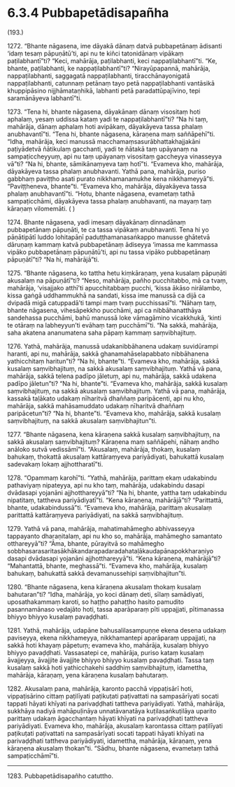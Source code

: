 

# 6.3.4 Pubbapetādisapañha




(193.)

1272\. “Bhante nāgasena, ime dāyakā dānaṃ datvā pubbapetānaṃ ādisanti ‘idaṃ tesaṃ pāpuṇātū’ti, api nu te kiñci tatonidānaṃ vipākaṃ paṭilabhantī”ti? “Keci, mahārāja, paṭilabhanti, keci nappaṭilabhantī”ti. “Ke, bhante, paṭilabhanti, ke nappaṭilabhantī”ti? “Nirayūpapannā, mahārāja, nappaṭilabhanti, saggagatā nappaṭilabhanti, tiracchānayonigatā nappaṭilabhanti, catunnaṃ petānaṃ tayo petā nappaṭilabhanti vantāsikā khuppipāsino nijjhāmataṇhikā, labhanti petā paradattūpajīvino, tepi saramānāyeva labhantī”ti.

1273\. “Tena hi, bhante nāgasena, dāyakānaṃ dānaṃ visositaṃ hoti aphalaṃ, yesaṃ uddissa kataṃ yadi te nappaṭilabhantī”ti? “Na hi taṃ, mahārāja, dānaṃ aphalaṃ hoti avipākaṃ, dāyakāyeva tassa phalaṃ anubhavantī”ti. “Tena hi, bhante nāgasena, kāraṇena maṃ saññāpehī”ti. “Idha, mahārāja, keci manussā macchamaṃsasurābhattakhajjakāni paṭiyādetvā ñātikulaṃ gacchanti, yadi te ñātakā taṃ upāyanaṃ na sampaṭiccheyyuṃ, api nu taṃ upāyanaṃ visositaṃ gaccheyya vinasseyya vā”ti? “Na hi, bhante, sāmikānaṃyeva taṃ hotī”ti. “Evameva kho, mahārāja, dāyakāyeva tassa phalaṃ anubhavanti. Yathā pana, mahārāja, puriso gabbhaṃ paviṭṭho asati purato nikkhamanamukhe kena nikkhameyyā”ti. “Paviṭṭheneva, bhante”ti. “Evameva kho, mahārāja, dāyakāyeva tassa phalaṃ anubhavantī”ti. “Hotu, bhante nāgasena, evametaṃ tathā sampaṭicchāmi, dāyakāyeva tassa phalaṃ anubhavanti, na mayaṃ taṃ kāraṇaṃ vilomemāti. ( )

1274\. Bhante nāgasena, yadi imesaṃ dāyakānaṃ dinnadānaṃ pubbapetānaṃ pāpuṇāti, te ca tassa vipākaṃ anubhavanti. Tena hi yo pāṇātipātī luddo lohitapāṇī paduṭṭhamanasaṅkappo manusse ghātetvā dāruṇaṃ kammaṃ katvā pubbapetānaṃ ādiseyya ‘imassa me kammassa vipāko pubbapetānaṃ pāpuṇātū’ti, api nu tassa vipāko pubbapetānaṃ pāpuṇātī”ti? “Na hi, mahārājā”ti.

1275\. “Bhante nāgasena, ko tattha hetu kiṃkāraṇaṃ, yena kusalaṃ pāpuṇāti akusalaṃ na pāpuṇātī”ti? “Neso, mahārāja, pañho pucchitabbo, mā ca tvaṃ, mahārāja, ‘visajjako atthī’ti apucchitabbaṃ pucchi, ‘kissa ākāso nirālambo, kissa gaṅgā uddhammukhā na sandati, kissa ime manussā ca dijā ca dvipadā migā catuppadā’ti tampi maṃ tvaṃ pucchissasī”ti. “Nāhaṃ taṃ, bhante nāgasena, vihesāpekkho pucchāmi, api ca nibbāhanatthāya sandehassa pucchāmi, bahū manussā loke vāmagāmino vicakkhukā, ‘kinti te otāraṃ na labheyyun’ti evāhaṃ taṃ pucchāmī”ti. “Na sakkā, mahārāja, saha akatena ananumatena saha pāpaṃ kammaṃ saṃvibhajituṃ.

1276\. Yathā, mahārāja, manussā udakanibbāhanena udakaṃ suvidūrampi haranti, api nu, mahārāja, sakkā ghanamahāselapabbato nibbāhanena yathicchitaṃ haritun”ti? “Na hi, bhante”ti. “Evameva kho, mahārāja, sakkā kusalaṃ saṃvibhajituṃ, na sakkā akusalaṃ saṃvibhajituṃ. Yathā vā pana, mahārāja, sakkā telena padīpo jāletuṃ, api nu, mahārāja, sakkā udakena padīpo jāletun”ti? “Na hi, bhante”ti. “Evameva kho, mahārāja, sakkā kusalaṃ saṃvibhajituṃ, na sakkā akusalaṃ saṃvibhajituṃ. Yathā vā pana, mahārāja, kassakā taḷākato udakaṃ nīharitvā dhaññaṃ paripācenti, api nu kho, mahārāja, sakkā mahāsamuddato udakaṃ nīharitvā dhaññaṃ paripācetun”ti? “Na hi, bhante”ti. “Evameva kho, mahārāja, sakkā kusalaṃ saṃvibhajituṃ, na sakkā akusalaṃ saṃvibhajitun”ti.

1277\. “Bhante nāgasena, kena kāraṇena sakkā kusalaṃ saṃvibhajituṃ, na sakkā akusalaṃ saṃvibhajituṃ? Kāraṇena maṃ saññāpehi, nāhaṃ andho anāloko sutvā vedissāmī”ti. “Akusalaṃ, mahārāja, thokaṃ, kusalaṃ bahukaṃ, thokattā akusalaṃ kattāraṃyeva pariyādiyati, bahukattā kusalaṃ sadevakaṃ lokaṃ ajjhottharatī”ti.

1278\. “Opammaṃ karohī”ti. “Yathā, mahārāja, parittaṃ ekaṃ udakabindu pathaviyaṃ nipateyya, api nu kho taṃ, mahārāja, udakabindu dasapi dvādasapi yojanāni ajjhotthareyyā”ti? “Na hi, bhante, yattha taṃ udakabindu nipatitaṃ, tattheva pariyādiyatī”ti. “Kena kāraṇena, mahārājā”ti? “Parittattā, bhante, udakabindussā”ti. “Evameva kho, mahārāja, parittaṃ akusalaṃ parittattā kattāraṃyeva pariyādiyati, na sakkā saṃvibhajituṃ.

1279\. Yathā vā pana, mahārāja, mahatimahāmegho abhivasseyya tappayanto dharaṇitalaṃ, api nu kho so, mahārāja, mahāmegho samantato otthareyyā”ti? “Āma, bhante, pūrayitvā so mahāmegho sobbhasarasaritasākhākandarapadaradahataḷākaudapānapokkharaṇiyo dasapi dvādasapi yojanāni ajjhotthareyyā”ti. “Kena kāraṇena, mahārājā”ti? “Mahantattā, bhante, meghassā”ti. “Evameva kho, mahārāja, kusalaṃ bahukaṃ, bahukattā sakkā devamanussehipi saṃvibhajitun”ti.

1280\. “Bhante nāgasena, kena kāraṇena akusalaṃ thokaṃ kusalaṃ bahutaran”ti? “Idha, mahārāja, yo koci dānaṃ deti, sīlaṃ samādiyati, uposathakammaṃ karoti, so haṭṭho pahaṭṭho hasito pamudito pasannamānaso vedajāto hoti, tassa aparāparaṃ pīti uppajjati, pītimanassa bhiyyo bhiyyo kusalaṃ pavaḍḍhati.

1281\. Yathā, mahārāja, udapāne bahusalilasampuṇṇe ekena desena udakaṃ paviseyya, ekena nikkhameyya, nikkhamantepi aparāparaṃ uppajjati, na sakkā hoti khayaṃ pāpetuṃ; evameva kho, mahārāja, kusalaṃ bhiyyo bhiyyo pavaḍḍhati. Vassasatepi ce, mahārāja, puriso kataṃ kusalaṃ āvajjeyya, āvajjite āvajjite bhiyyo bhiyyo kusalaṃ pavaḍḍhati. Tassa taṃ kusalaṃ sakkā hoti yathicchakehi saddhiṃ saṃvibhajituṃ, idamettha, mahārāja, kāraṇaṃ, yena kāraṇena kusalaṃ bahutaraṃ.

1282\. Akusalaṃ pana, mahārāja, karonto pacchā vippaṭisārī hoti, vippaṭisārino cittaṃ paṭilīyati paṭikuṭati paṭivattati na sampasārīyati socati tappati hāyati khīyati na parivaḍḍhati tattheva pariyādiyati. Yathā, mahārāja, sukkhāya nadiyā mahāpuḷināya unnatāvanatāya kuṭilasaṅkuṭilāya uparito parittaṃ udakaṃ āgacchantaṃ hāyati khīyati na parivaḍḍhati tattheva pariyādiyati. Evameva kho, mahārāja, akusalaṃ karontassa cittaṃ paṭilīyati paṭikuṭati paṭivattati na sampasārīyati socati tappati hāyati khīyati na parivaḍḍhati tattheva pariyādiyati, idamettha, mahārāja, kāraṇaṃ, yena kāraṇena akusalaṃ thokan”ti. “Sādhu, bhante nāgasena, evametaṃ tathā sampaṭicchāmī”ti.

---

1283\. Pubbapetādisapañho catuttho.





